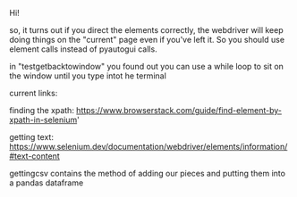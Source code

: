 Hi! 

so, it turns out if you direct the elements correctly, the webdriver will keep doing things on the "current" page even if you've left it. So you should use element calls instead of pyautogui calls. 

in "testgetbacktowindow" you found out you can use a while loop to sit on the window until you type intot he terminal

current links:

finding the xpath: https://www.browserstack.com/guide/find-element-by-xpath-in-selenium'

getting text: https://www.selenium.dev/documentation/webdriver/elements/information/#text-content


gettingcsv contains the method of adding our pieces and putting them into a pandas dataframe
